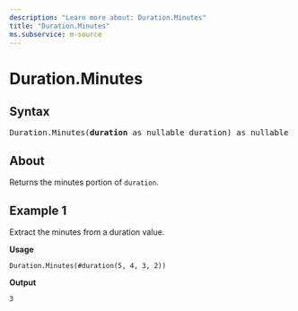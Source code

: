 ```yaml
---
description: "Learn more about: Duration.Minutes"
title: "Duration.Minutes"
ms.subservice: m-source
---
```

# Duration.Minutes

## Syntax

<pre>
Duration.Minutes(<b>duration</b> as nullable duration) as nullable number
</pre>
  
## About

Returns the minutes portion of `duration`.

## Example 1

Extract the minutes from a duration value.

**Usage**

```powerquery-m
Duration.Minutes(#duration(5, 4, 3, 2))
```

**Output**

`3`
